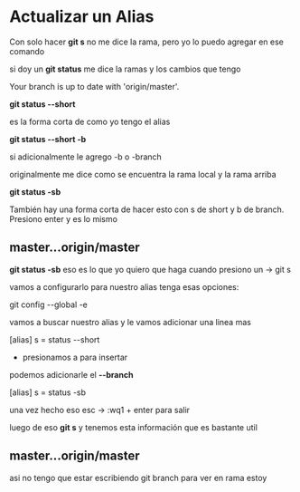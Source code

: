 # Actualizar un Alias

Con solo hacer **git s**
no me dice la rama, pero yo lo puedo agregar en ese comando

si doy un **git status** me dice la ramas y los cambios que tengo

Your branch is up to date with 'origin/master'.

**git status --short**

es la forma corta de como yo tengo el alias

**git status --short -b**

si adicionalmente le agrego -b o -branch

originalmente me dice como se encuentra la rama local y la rama arriba

**git status -sb**

También hay una forma corta de hacer esto con s de short y b de branch.
Presiono enter y es lo mismo

## master...origin/master

**git status -sb** eso es lo que yo quiero que haga cuando presiono un -> git s

vamos a configurarlo para nuestro alias tenga esas opciones:

git config --global -e

vamos a buscar nuestro alias y le vamos adicionar una linea mas

[alias]
s = status --short

- presionamos a para insertar

podemos adicionarle el **--branch**

[alias]
s = status -sb

una vez hecho eso esc -> :wq1 + enter para salir

luego de eso **git s** y tenemos esta información que es bastante util

## master...origin/master

asi no tengo que estar escribiendo git branch para ver en rama estoy
